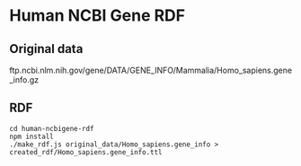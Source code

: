 # Human NCBI Gene RDF

## Original data

ftp.ncbi.nlm.nih.gov/gene/DATA/GENE_INFO/Mammalia/Homo_sapiens.gene_info.gz

## RDF
```
cd human-ncbigene-rdf
npm install
./make_rdf.js original_data/Homo_sapiens.gene_info > created_rdf/Homo_sapiens.gene_info.ttl
```
